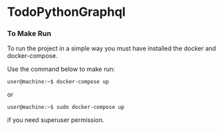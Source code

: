 # TodoPythonGraphql

### To Make Run

To run the project in a simple way you must have installed the docker and docker-compose.

Use the command below to make run:

```console
user@machine:~$ docker-compose up 
```
or 
```console
user@machine:~$ sudo docker-compose up 
```

  
if you need superuser permission.
